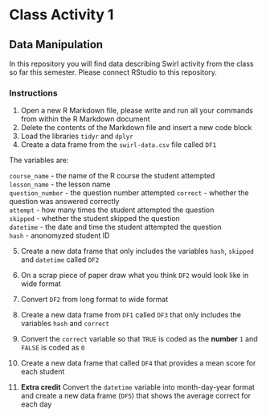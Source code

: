 # Class Activity 1
## Data Manipulation

In this repository you will find data describing Swirl activity from the class so far this semester. Please connect RStudio to this repository.

### Instructions
  
1. Open a new R Markdown file, please write and run all your commands from within the R Markdown document  
2. Delete the contents of the Markdown file and insert a new code block
3. Load the libraries  `tidyr` and `dplyr`
4. Create a data frame from the `swirl-data.csv` file called `DF1`

The variables are:

`course_name` - the name of the R course the student attempted  
`lesson_name` - the lesson name  
`question_number` - the question number attempted
`correct` - whether the question was answered correctly  
`attempt` - how many times the student attempted the question  
`skipped` - whether the student skipped the question  
`datetime` - the date and time the student attempted the question  
`hash` - anonomyzed student ID  

5. Create a new data frame that only includes the variables `hash`, `skipped` and `datetime` called `DF2` 

6. On a scrap piece of paper draw what you think `DF2` would look like in wide format

7. Convert `DF2` from long format to wide format  

8. Create a new data frame from `DF1` called `DF3` that only includes the variables `hash` and `correct`

9. Convert the `correct` variable so that `TRUE` is coded as the **number** `1` and `FALSE` is coded as `0`  

10. Create a new data frame that called `DF4` that provides a mean score for each student

11. **Extra credit** Convert the `datetime` variable into month-day-year format and create a new data frame (`DF5`) that shows the average correct for each day

